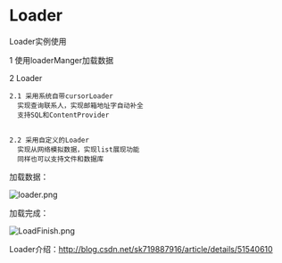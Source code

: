 # Loader
Loader实例使用

  1 使用loaderManger加载数据
  
  2 Loader
   
   
    2.1 采用系统自带cursorLoader 
      实现查询联系人，实现邮箱地址字自动补全
      支持SQL和ContentProvider
    
    
    2.2 采用自定义的Loader
      实现从网络模拟数据，实现list展现功能
      同样也可以支持文件和数据库
    
  
 
加载数据：

![loader.png](http://upload-images.jianshu.io/upload_images/2022038-3d33c1394cb20da1.png?imageMogr2/auto-orient/strip%7CimageView2/2/w/1240)

加载完成：

![LoadFinish.png](http://upload-images.jianshu.io/upload_images/2022038-16cdafd028527c59.png?imageMogr2/auto-orient/strip%7CimageView2/2/w/1240)    

Loader介绍：http://blog.csdn.net/sk719887916/article/details/51540610
